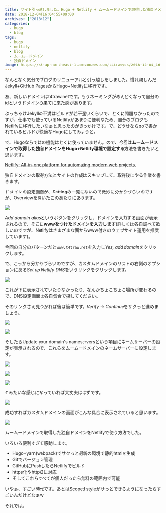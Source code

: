 ```yaml
---
title: サイト引っ越しました。Hugo + Netlify + ムームードメインで取得した独自ドメインの運用に切り替えました
date: 2018-12-04T16:04:55+09:00
archives: ["2018/12"]
categories:
  - hugo
  - blog
tags:
  - hugo
  - netlify
  - blog
  - ムームードメイン
  - 独自ドメイン
image: https://s3-ap-northeast-1.amazonaws.com/t4traw/ss/2018-12-04_16-08-59.png
---
```

なんとなく気分でブログのリニューアルと引っ越しをしました。慣れ親しんだJekyll+GitHub PagesからHugo+Netlifyに移行です。

あ、新しいドメインはt4traw.netです。もうネーミングがめんどくなって自分のidというドメインの果てに来た感があります。

<!--more-->

ぶっちゃけJekyllの不満はビルドが若干遅いくらいで、とくに問題なかったのですが、仕事でも使っているNetlifyがあまりに便利なため、自分のブログもNetlifyに移行したいなぁと思ったのがきっかけです。で、どうせならgoで書かれているビルドが快適なHugoにしてみようと。

で、Hugoならではの機能はとくに使っていません。ので、今回は**ムームードメインで取得した独自ドメインをHugo+Netlify環境で設定する**方法を書きたいと思います。

[Netlify: All-in-one platform for automating modern web projects.](https://www.netlify.com/)

独自ドメインの取得方法とサイトの作成はスキップして、取得後にやる作業を書きます。

ドメインの設定画面が、Settingの一覧にないので微妙に分かりづらいのですが、Overviewを開いたこのあたりにあります。

![](https://s3-ap-northeast-1.amazonaws.com/t4traw/ss/2018-12-04_16-23-45.png)

*Add domain alias*というボタンをクリックし、ドメインを入力する画面が表示されるので、そこに**wwwをつけたドメインを入力します**(詳しくは各自調べて欲しいのですが、Netlifyはさまざまな面からwww付きのウェブサイト運用を推奨しています)。

今回の自分のパターンだと`www.t4traw.net`を入力し*Yes, add domain*をクリックします。

で、こっから分かりづらいのですが、カスタムドメインのリストの右側のオプションにある*Set up Netlify DNS*をいうリンクをクリックします。

![](https://s3-ap-northeast-1.amazonaws.com/t4traw/ss/2018-12-04_16-30-50.png)

これが下に表示されていたりなかったり、なんかちょこちょこ場所が変わるので、DNS設定画面は各自気合で探してください。

そのリンクさえ見つかれば後は簡単です。*Verify* → *Continue*をサクっと進めましょう。

![](https://s3-ap-northeast-1.amazonaws.com/t4traw/ss/2018-11-29_09-47-10.png)

![](https://s3-ap-northeast-1.amazonaws.com/t4traw/ss/2018-11-29_09-47-56.png)

そしたらUpdate your domain's nameserversという項目にネームサーバーの設定が表示されるので、これらをムームードメインのネームサーバーに設定します。

![](https://s3-ap-northeast-1.amazonaws.com/t4traw/ss/2018-11-29_09-48-11.png)

![](https://s3-ap-northeast-1.amazonaws.com/t4traw/ss/2018-11-29_09-48-38.png)

![](https://s3-ap-northeast-1.amazonaws.com/t4traw/ss/2018-11-29_09-49-20.png)

↑みたいな感じになっていれば大丈夫ははずです。

![](https://s3-ap-northeast-1.amazonaws.com/t4traw/ss/2018-11-29_09-49-55.png)

成功すればカスタムドメインの画面がこんな具合に表示されていると思います。

![](https://s3-ap-northeast-1.amazonaws.com/t4traw/ss/2018-11-29_09-52-28.png)

ムームードメインで取得した独自ドメインをNetlifyで使う方法でした。

いろいろ便利すぎて感動します。

  - Hugo+yarn(webpack)でサクっと最新の環境で静的htmlを生成
  - Gitでバージョン管理
  - GitHubにPushしたらNetlifyでビルド
  - https化やhttp/2に対応
  - そしてこれらすべてが個人だったら無料の範囲内で可能
  
いやぁ、すごい時代です。あとはScoped styleがサっとできるようになったらすごいんだけどなぁｗ

それでは。